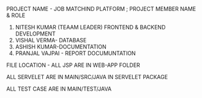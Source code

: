 PROJECT NAME - JOB MATCHIND PLATFORM ;
PROJECT MEMBER NAME & ROLE 
1. NITESH KUMAR (TEAAM LEADER)
   FRONTEND & BACKEND DEVELOPMENT
2. VISHAL VERMA- DATABASE
3. ASHISH KUMAR-DOCUMENTATION
4. PRANJAL VAJPAI - REPORT DOCUMUNTATION


FILE LOCATION -
ALL JSP ARE IN WEB-APP FOLDER

ALL SERVELET ARE IN MAIN/SRC/JAVA IN SERVELET PACKAGE 

ALL TEST CASE ARE IN MAIN/TEST/JAVA
